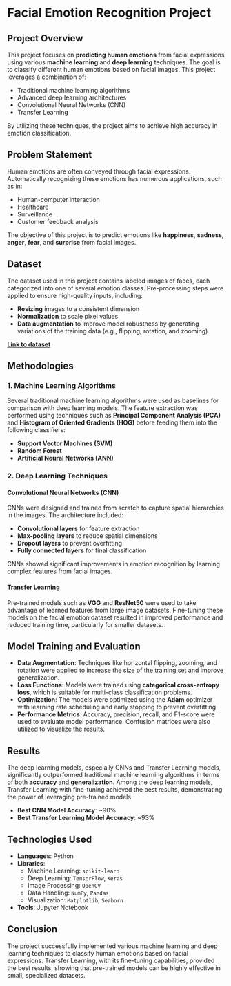 
# Facial Emotion Recognition Project

## Project Overview
This project focuses on **predicting human emotions** from facial expressions using various **machine learning** and **deep learning** techniques. The goal is to classify different human emotions based on facial images. This project leverages a combination of:

- Traditional machine learning algorithms
- Advanced deep learning architectures
- Convolutional Neural Networks (CNN)
- Transfer Learning

By utilizing these techniques, the project aims to achieve high accuracy in emotion classification.

## Problem Statement
Human emotions are often conveyed through facial expressions. Automatically recognizing these emotions has numerous applications, such as in:

- Human-computer interaction
- Healthcare
- Surveillance
- Customer feedback analysis

The objective of this project is to predict emotions like **happiness**, **sadness**, **anger**, **fear**, and **surprise** from facial images.

## Dataset
The dataset used in this project contains labeled images of faces, each categorized into one of several emotion classes. Pre-processing steps were applied to ensure high-quality inputs, including:

- **Resizing** images to a consistent dimension
- **Normalization** to scale pixel values
- **Data augmentation** to improve model robustness by generating variations of the training data (e.g., flipping, rotation, and zooming)

**[Link to dataset](https://www.kaggle.com/datasets/msambare/fer2013)**  

## Methodologies
### 1. Machine Learning Algorithms
Several traditional machine learning algorithms were used as baselines for comparison with deep learning models. The feature extraction was performed using techniques such as **Principal Component Analysis (PCA)** and **Histogram of Oriented Gradients (HOG)** before feeding them into the following classifiers:

- **Support Vector Machines (SVM)**
- **Random Forest**
- **Artificial Neural Networks (ANN)**

### 2. Deep Learning Techniques
#### Convolutional Neural Networks (CNN)
CNNs were designed and trained from scratch to capture spatial hierarchies in the images. The architecture included:

- **Convolutional layers** for feature extraction
- **Max-pooling layers** to reduce spatial dimensions
- **Dropout layers** to prevent overfitting
- **Fully connected layers** for final classification

CNNs showed significant improvements in emotion recognition by learning complex features from facial images.

#### Transfer Learning
Pre-trained models such as **VGG** and **ResNet50** were used to take advantage of learned features from large image datasets. Fine-tuning these models on the facial emotion dataset resulted in improved performance and reduced training time, particularly for smaller datasets.

## Model Training and Evaluation
- **Data Augmentation**: Techniques like horizontal flipping, zooming, and rotation were applied to increase the size of the training set and improve generalization.
- **Loss Functions**: Models were trained using **categorical cross-entropy loss**, which is suitable for multi-class classification problems.
- **Optimization**: The models were optimized using the **Adam** optimizer with learning rate scheduling and early stopping to prevent overfitting.
- **Performance Metrics**: Accuracy, precision, recall, and F1-score were used to evaluate model performance. Confusion matrices were also utilized to visualize the results.

## Results
The deep learning models, especially CNNs and Transfer Learning models, significantly outperformed traditional machine learning algorithms in terms of both **accuracy** and **generalization**. Among the deep learning models, Transfer Learning with fine-tuning achieved the best results, demonstrating the power of leveraging pre-trained models.

- **Best CNN Model Accuracy**: ~90%
- **Best Transfer Learning Model Accuracy**: ~93%

## Technologies Used
- **Languages**: Python
- **Libraries**:
  - Machine Learning: `scikit-learn`
  - Deep Learning: `TensorFlow`, `Keras`
  - Image Processing: `OpenCV`
  - Data Handling: `NumPy`, `Pandas`
  - Visualization: `Matplotlib`, `Seaborn`
- **Tools**: Jupyter Notebook

## Conclusion
The project successfully implemented various machine learning and deep learning techniques to classify human emotions based on facial expressions. Transfer Learning, with its fine-tuning capabilities, provided the best results, showing that pre-trained models can be highly effective in small, specialized datasets.


